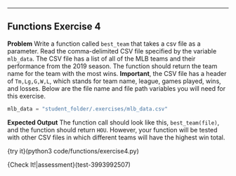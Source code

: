 ----------

## Functions Exercise 4

**Problem**
Write a function called `best_team` that takes a csv file as a parameter. Read the comma-delimited CSV file specified by the variable `mlb_data`. The CSV file has a list of all of the MLB teams and their performance from the 2019 season. The function should return the team name for the team with the most wins. **Important**, the CSV file has a header of `Tm,Lg,G,W,L`, which stands for team name, league, games played, wins, and losses. Below are the file name and file path variables you will need for this exercise.

```python
mlb_data = "student_folder/.exercises/mlb_data.csv"
```

**Expected Output**
The function call should look like this, `best_team(file)`, and the function should return `HOU`. However, your function will be tested with other CSV files in which different teams will have the highest win total.

{try it}(python3 code/functions/exercise4.py)

{Check It!|assessment}(test-3993992507)